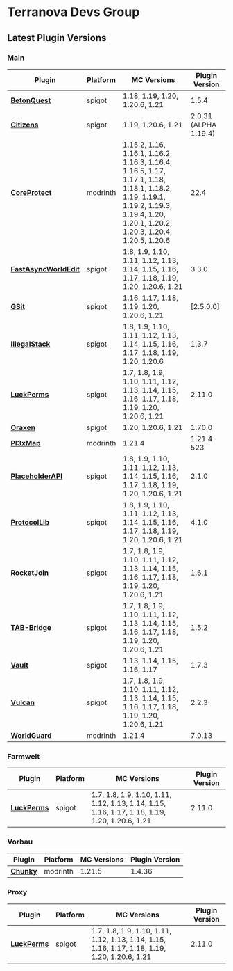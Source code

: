 # Terranova Devs Group

## Latest Plugin Versions
### Main
| Plugin     | Platform | MC Versions          | Plugin Version |
|------------|---------|----------------------|----------------|
| [**BetonQuest**](https://www.spigotmc.org/resources/2117/) | spigot | 1.18, 1.19, 1.20, 1.20.6, 1.21 | 1.5.4 |
| [**Citizens**](https://www.spigotmc.org/resources/13811/) | spigot | 1.19, 1.20.6, 1.21 | 2.0.31 (ALPHA 1.19.4) |
| [**CoreProtect**](https://modrinth.com/project/Lu3KuzdV) | modrinth | 1.15.2, 1.16, 1.16.1, 1.16.2, 1.16.3, 1.16.4, 1.16.5, 1.17, 1.17.1, 1.18, 1.18.1, 1.18.2, 1.19, 1.19.1, 1.19.2, 1.19.3, 1.19.4, 1.20, 1.20.1, 1.20.2, 1.20.3, 1.20.4, 1.20.5, 1.20.6 | 22.4 |
| [**FastAsyncWorldEdit**](https://www.spigotmc.org/resources/13932/) | spigot | 1.8, 1.9, 1.10, 1.11, 1.12, 1.13, 1.14, 1.15, 1.16, 1.17, 1.18, 1.19, 1.20, 1.20.6, 1.21 | 3.3.0 |
| [**GSit**](https://www.spigotmc.org/resources/62325/) | spigot | 1.16, 1.17, 1.18, 1.19, 1.20, 1.20.6, 1.21 | [2.5.0.0] |
| [**IllegalStack**](https://www.spigotmc.org/resources/44411/) | spigot | 1.8, 1.9, 1.10, 1.11, 1.12, 1.13, 1.14, 1.15, 1.16, 1.17, 1.18, 1.19, 1.20, 1.20.6 | 1.3.7 |
| [**LuckPerms**](https://www.spigotmc.org/resources/28140/) | spigot | 1.7, 1.8, 1.9, 1.10, 1.11, 1.12, 1.13, 1.14, 1.15, 1.16, 1.17, 1.18, 1.19, 1.20, 1.20.6, 1.21 | 2.11.0 |
| [**Oraxen**](https://www.spigotmc.org/resources/72448/) | spigot | 1.20, 1.20.6, 1.21 | 1.70.0 |
| [**Pl3xMap**](https://modrinth.com/project/34T8oVNY) | modrinth | 1.21.4 | 1.21.4-523 |
| [**PlaceholderAPI**](https://www.spigotmc.org/resources/6245/) | spigot | 1.8, 1.9, 1.10, 1.11, 1.12, 1.13, 1.14, 1.15, 1.16, 1.17, 1.18, 1.19, 1.20, 1.20.6, 1.21 | 2.1.0 |
| [**ProtocolLib**](https://www.spigotmc.org/resources/1997/) | spigot | 1.8, 1.9, 1.10, 1.11, 1.12, 1.13, 1.14, 1.15, 1.16, 1.17, 1.18, 1.19, 1.20, 1.20.6, 1.21 | 4.1.0 |
| [**RocketJoin**](https://www.spigotmc.org/resources/82520/) | spigot | 1.7, 1.8, 1.9, 1.10, 1.11, 1.12, 1.13, 1.14, 1.15, 1.16, 1.17, 1.18, 1.19, 1.20, 1.20.6, 1.21 | 1.6.1 |
| [**TAB-Bridge**](https://www.spigotmc.org/resources/83966/) | spigot | 1.7, 1.8, 1.9, 1.10, 1.11, 1.12, 1.13, 1.14, 1.15, 1.16, 1.17, 1.18, 1.19, 1.20, 1.20.6, 1.21 | 1.5.2 |
| [**Vault**](https://www.spigotmc.org/resources/34315/) | spigot | 1.13, 1.14, 1.15, 1.16, 1.17 | 1.7.3 |
| [**Vulcan**](https://www.spigotmc.org/resources/83626/) | spigot | 1.7, 1.8, 1.9, 1.10, 1.11, 1.12, 1.13, 1.14, 1.15, 1.16, 1.17, 1.18, 1.19, 1.20, 1.20.6, 1.21 | 2.2.3 |
| [**WorldGuard**](https://modrinth.com/project/DKY9btbd) | modrinth | 1.21.4 | 7.0.13 |

### Farmwelt
| Plugin     | Platform | MC Versions          | Plugin Version |
|------------|---------|----------------------|----------------|
| [**LuckPerms**](https://www.spigotmc.org/resources/28140/) | spigot | 1.7, 1.8, 1.9, 1.10, 1.11, 1.12, 1.13, 1.14, 1.15, 1.16, 1.17, 1.18, 1.19, 1.20, 1.20.6, 1.21 | 2.11.0 |

### Vorbau
| Plugin     | Platform | MC Versions          | Plugin Version |
|------------|---------|----------------------|----------------|
| [**Chunky**](https://modrinth.com/project/fALzjamp) | modrinth | 1.21.5 | 1.4.36 |

### Proxy
| Plugin     | Platform | MC Versions          | Plugin Version |
|------------|---------|----------------------|----------------|
| [**LuckPerms**](https://www.spigotmc.org/resources/28140/) | spigot | 1.7, 1.8, 1.9, 1.10, 1.11, 1.12, 1.13, 1.14, 1.15, 1.16, 1.17, 1.18, 1.19, 1.20, 1.20.6, 1.21 | 2.11.0 |

